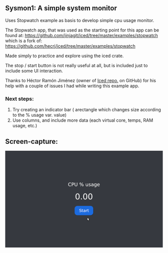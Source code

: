 ## Sysmon1: A simple system monitor
Uses Stopwatch example as basis to develop simple cpu usage monitor.

The Stopwatch app, that was used as the starting point for this app can be found at: https://github.com/jinjagit/iced/tree/master/examples/stopwatch which is a fork of: https://github.com/hecrj/iced/tree/master/examples/stopwatch

Made simply to practice and explore using the iced crate.

The stop / start button is not really useful at all, but is included just to include some UI interaction.

Thanks to Héctor Ramón Jiménez (owner of [Iced repo.](https://github.com/jinjagit/iced) on GitHub) for his help with a couple of issues I had while writing this example app.

### Next steps:
1. Try creating an indicator bar ( arectangle which changes size according to the % usage var. value)
2. Use columns, and include more data (each virtual core, temps, RAM usage, etc.)

## Screen-capture:
![iced_gui.gif](https://github.com/jinjagit/sysmon1/blob/main/gif/iced_gui.gif)
